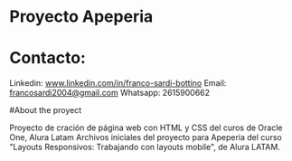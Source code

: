 # Proyecto Apeperia

# Contacto:
Linkedin: www.linkedin.com/in/franco-sardi-bottino
Email: francosardi2004@gmail.com
Whatsapp: 2615900662



#About the proyect

Proyecto de cración de página web con HTML y CSS del curos de Oracle One, Alura Latam
Archivos iniciales del proyecto para Apeperia del curso "Layouts Responsivos: Trabajando con layouts mobile", de Alura LATAM.
